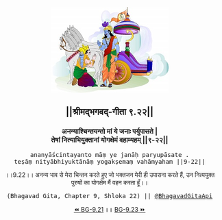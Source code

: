<center><img src="../../asset/BG.png" alt="#API #bhagavadgitaapi #slok #nodejs #js #api #gitaapi #krishna #hinduism #vedic #ISKCON #shreemadbhagavadgita #technology"/>
<h2>||श्रीमद्‍भगवद्‍-गीता ९.२२||</h2>
<h3>अनन्याश्चिन्तयन्तो मां ये जनाः पर्युपासते |<br/>तेषां नित्याभियुक्तानां योगक्षेमं वहाम्यहम् ||९-२२||</h3>
<pre>ananyāścintayanto māṃ ye janāḥ paryupāsate .<br/>teṣāṃ nityābhiyuktānāṃ yogakṣemaṃ vahāmyaham ||9-22||</pre>
<p>।।9.22।। अनन्य भाव से मेरा चिन्तन करते हुए जो भक्तजन मेरी ही उपासना करते हैं, उन नित्ययुक्त पुरुषों का योगक्षेम मैं वहन करता हूँ।।</p>
<pre>(Bhagavad Gita, Chapter 9, Shloka 22) || <a href="https://twitter.com/bhagavadgitaapi">@BhagavadGitaApi</a></pre><a href="../../9/21">⏪  BG-9.21</a><b>        ।।        </b><a href="../../9/23">BG-9.23  ⏩</a></center></center>